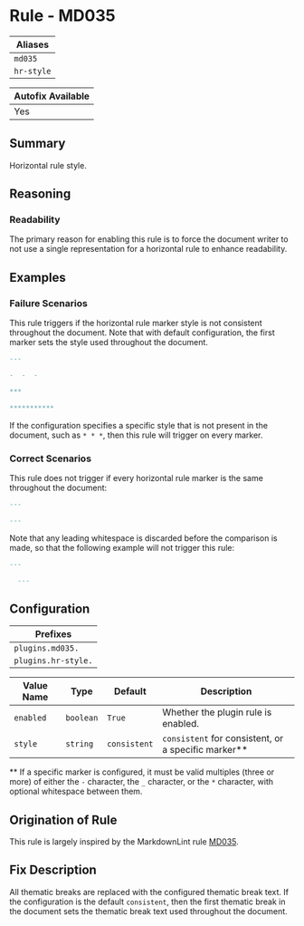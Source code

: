 # Rule - MD035

| Aliases |
| --- |
| `md035` |
| `hr-style` |

| Autofix Available |
| --- |
| Yes |

## Summary

Horizontal rule style.

## Reasoning

### Readability

The primary reason for enabling this rule is to force the document
writer to not use a single representation for a horizontal rule to
enhance readability.

## Examples

### Failure Scenarios

This rule triggers if the horizontal rule marker style is not consistent
throughout the document.  Note that with default configuration, the first
marker sets the style used throughout the document.

```Markdown
---

-  -  -

***

***********
```

If the configuration specifies a specific style that is not present in
the document, such as `* * *`, then this rule will trigger on every
marker.

### Correct Scenarios

This rule does not trigger if every horizontal rule marker is the
same throughout the document:

```Markdown
---

---
```

Note that any leading whitespace is discarded before the comparison
is made, so that the following example will not trigger this rule:

```Markdown
---

  ---
```

## Configuration

| Prefixes |
| --- |
| `plugins.md035.` |
| `plugins.hr-style.` |

| Value Name | Type | Default | Description |
| -- | -- | -- | -- |
| `enabled` | `boolean` | `True` | Whether the plugin rule is enabled. |
| `style` | `string` | `consistent` | `consistent` for consistent, or a specific marker** |

** If a specific marker is configured, it must be valid multiples (three or more) of either the
`-` character, the `_` character, or the `*` character, with optional whitespace between them.

## Origination of Rule

This rule is largely inspired by the MarkdownLint rule
[MD035](https://github.com/DavidAnson/markdownlint/blob/main/doc/Rules.md#md035---horizontal-rule-style).

## Fix Description

All thematic breaks are replaced with the configured thematic break text.  If the
configuration is the default `consistent`, then the first thematic break in the
document sets the thematic break text used throughout the document.

